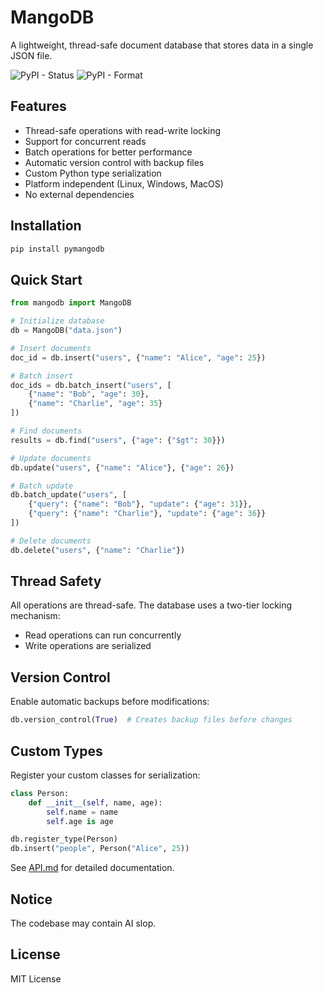 # MangoDB

A lightweight, thread-safe document database that stores data in a single JSON file.

![PyPI - Status](https://img.shields.io/pypi/status/pymangodb) ![PyPI - Format](https://img.shields.io/pypi/format/pymango)



## Features

- Thread-safe operations with read-write locking
- Support for concurrent reads
- Batch operations for better performance
- Automatic version control with backup files
- Custom Python type serialization
- Platform independent (Linux, Windows, MacOS)
- No external dependencies

## Installation

```bash
pip install pymangodb
```

## Quick Start

```python
from mangodb import MangoDB

# Initialize database
db = MangoDB("data.json")

# Insert documents
doc_id = db.insert("users", {"name": "Alice", "age": 25})

# Batch insert
doc_ids = db.batch_insert("users", [
    {"name": "Bob", "age": 30},
    {"name": "Charlie", "age": 35}
])

# Find documents
results = db.find("users", {"age": {"$gt": 30}})

# Update documents
db.update("users", {"name": "Alice"}, {"age": 26})

# Batch update
db.batch_update("users", [
    {"query": {"name": "Bob"}, "update": {"age": 31}},
    {"query": {"name": "Charlie"}, "update": {"age": 36}}
])

# Delete documents
db.delete("users", {"name": "Charlie"})
```

## Thread Safety

All operations are thread-safe. The database uses a two-tier locking mechanism:
- Read operations can run concurrently
- Write operations are serialized

## Version Control

Enable automatic backups before modifications:

```python
db.version_control(True)  # Creates backup files before changes
```

## Custom Types

Register your custom classes for serialization:

```python
class Person:
    def __init__(self, name, age):
        self.name = name
        self.age is age

db.register_type(Person)
db.insert("people", Person("Alice", 25))
```

See [API.md](API.md) for detailed documentation.

## Notice
The codebase may contain AI slop.

## License

MIT License
